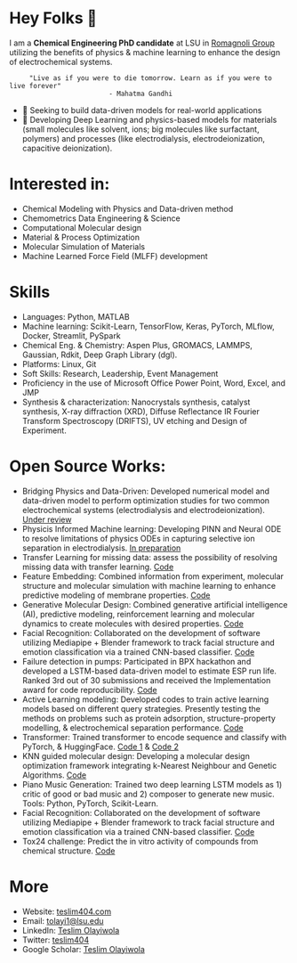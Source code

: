 # Hey Folks 👋
I am a **Chemical Engineering PhD candidate** at LSU in [Romagnoli Group](https://pse.che.lsu.edu/)  utilizing the benefits of physics & machine learning to enhance the design of electrochemical systems. 

         "Live as if you were to die tomorrow. Learn as if you were to live forever" 
                             - Mahatma Gandhi

- 🔭 Seeking to build data-driven models for real-world applications
- 🌱 Developing Deep Learning and physics-based models for materials (small molecules like solvent, ions; big molecules like surfactant, polymers) and processes (like electrodialysis, electrodeionization, capacitive deionization).

# Interested in:
- Chemical Modeling with Physics and Data-driven method
- Chemometrics Data Engineering & Science 
- Computational Molecular design
- Material & Process Optimization
- Molecular Simulation of Materials
- Machine Learned Force Field (MLFF) development

# Skills
- Languages: Python, MATLAB
- Machine learning: Scikit-Learn, TensorFlow, Keras, PyTorch, MLflow, Docker, Streamlit, PySpark
- Chemical Eng. & Chemistry: Aspen Plus, GROMACS, LAMMPS, Gaussian, Rdkit, Deep Graph Library (dgl).
- Platforms: Linux, Git
- Soft Skills: Research, Leadership, Event Management
- Proficiency in the use of Microsoft Office Power Point, Word, Excel, and JMP
- Synthesis & characterization: Nanocrystals synthesis, catalyst synthesis, X-ray diffraction (XRD), Diffuse Reflectance IR Fourier Transform Spectroscopy (DRIFTS), UV etching and Design of Experiment.


# Open Source Works:
- Bridging Physics and Data-Driven: Developed numerical model and data-driven model to perform optimization studies for two common electrochemical systems (electrodialysis and electrodeionization). [Under review](https://github.com/EnthusiasticTeslim/HybridEOS)
- Physicis Informed Machine learning: Developing PINN and Neural ODE to resolve limitations of physics ODEs in capturing selective ion separation in electrodialysis. [In preparation](https://github.com/EnthusiasticTeslim/separationPINN)
- Transfer Learning for missing data: assess the possibility of resolving missing data with transfer learning. [Code](https://github.com/EnthusiasticTeslim/ImputeNet)
- Feature Embedding: Combined information from experiment, molecular structure and molecular simulation with machine learning to enhance predictive modeling of membrane properties. [Code](https://github.com/ghisha1/ACTC_MD_ML)
- Generative Molecular Design: Combined generative artificial intelligence (AI), predictive modeling, reinforcement learning and molecular dynamics to create molecules with desired properties. [Code](https://github.com/mnnad/Generative_AI_surfactants_molecules)
- Facial Recognition: Collaborated on the development of software utilizing Mediapipe + Blender framework to track facial structure and emotion classification via a trained CNN-based classifier. [Code](https://github.com/EnthusiasticTeslim/PianoGen)
- Failure detection in pumps: Participated in BPX hackathon and developed a LSTM-based data-driven model to estimate ESP run life. Ranked 3rd out of 30 submissions and received the Implementation award for code reproducibility. [Code](https://github.com/EnthusiasticTeslim/JTK-Challenge)
- Active Learning modeling: Developed codes to train active learning models based on different query strategies. Presently testing the methods on problems such as protein adsorption, structure-property modelling, & electrochemical separation performance. [Code](https://github.com/EnthusiasticTeslim/ActiveLearner)
- Transformer: Trained  transformer to encode sequence and classify with PyTorch, & HuggingFace. [Code 1](https://github.com/EnthusiasticTeslim/SolutionTransformer) & [Code 2](https://github.com/EnthusiasticTeslim/CSC7343-FinalProject/tree/master) 
- KNN guided molecular design: Developing a molecular design optimization framework integrating k-Nearest Neighbour and Genetic Algorithms. [Code](https://github.com/EnthusiasticTeslim/knnGuidedDesign)
- Piano Music Generation: Trained two deep learning LSTM models as 1) critic of good or bad music and 2) composer to generate new music. Tools: Python, PyTorch, Scikit-Learn.
- Facial Recognition: Collaborated on the development of software utilizing Mediapipe + Blender framework to track facial structure and emotion classification via a trained CNN-based classifier. [Code](https://github.com/EnthusiasticTeslim/PianoGen)
- Tox24 challenge: Predict the in vitro activity of compounds from chemical structure. [Code](https://github.com/EnthusiasticTeslim/tox24competition)



# More
+ Website: [teslim404.com](https://teslim404.com/) 
+ Email: tolayi1@lsu.edu
+ LinkedIn: [Teslim Olayiwola](https://www.linkedin.com/in/teslim-olayiwola-58a997123/)
+ Twitter: [teslim404](https://twitter.com/teslim404)
+ Google Scholar: [Teslim Olayiwola](https://scholar.google.com/citations?user=ao5QlMgAAAAJ&hl=en)

